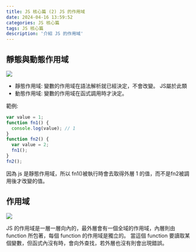 ```yaml
---
title: JS 核心篇 (2) JS 的作用域
date: 2024-04-16 13:59:52
categories: JS 核心篇
tags: JS 核心篇
description: '介紹 JS 的作用域'
---
```


## 靜態與動態作用域

![](https://cdn-images-1.medium.com/max/1000/1*_-44uYqBfkpzwjuyWvjdqg.png)

- 靜態作用域: 變數的作用域在語法解析就已經決定，不會改變。 JS屬於此類
- 動態作用域: 變數的作用域在函式調用時才決定。

範例:

``` js
var value = 1;
function fn1() {
  console.log(value); // 1
}
function fn2() {
  var value = 2;
  fn1();
}
fn2(); 
```
因為 js 是靜態作用域，所以 fn1()被執行時會去取得外層 1 的值，而不是fn2被調用後才改變的值。

## 作用域

![](https://cdn-images-1.medium.com/max/1000/1*WE0NuL_9ntARx1kiJQP9Sg.png)

JS 的作用域是一層一層向內的，最外層會有一個全域的作用域，內層則由function 所包著，每個 function 的作用域是獨立的。
當這個 function 要讀取某個變數，但函式內沒有時，會向外查找，若外層也沒有則會出現錯誤。






